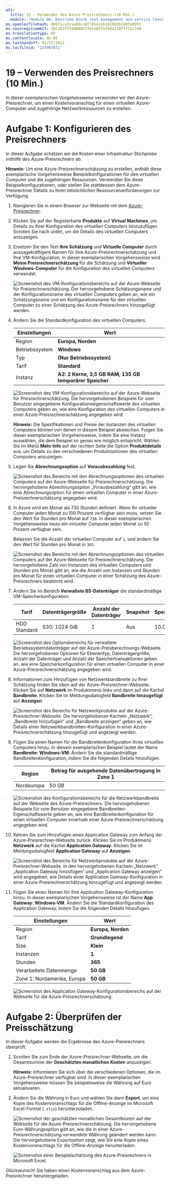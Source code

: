 ```yaml
---
wts:
  title: 19 – Verwenden des Azure-Preisrechners (10 Min.)
  module: 'Module 06: Describe Azure cost management and service level agreements'
ms.openlocfilehash: 9b071ca3caa80cc8f78541a61010b5b2d0fe8053
ms.sourcegitcommit: 26c283fffdd08057fdce65fa29de218fff21c7d0
ms.translationtype: HT
ms.contentlocale: de-DE
ms.lasthandoff: 01/27/2022
ms.locfileid: "137907871"
---
```

# <a name="19---use-the-pricing-calculator-10-min"></a>19 – Verwenden des Preisrechners (10 Min.)

In dieser exemplarischen Vorgehensweise verwenden wir den Azure-Preisrechner, um einen Kostenvoranschlag für einen virtuellen Azure-Computer und zugehörige Netzwerkressourcen zu erstellen.

# <a name="task-1-configure-the-pricing-calculator"></a>Aufgabe 1: Konfigurieren des Preisrechners

In dieser Aufgabe schätzen wir die Kosten einer Infrastruktur-Stichprobe mithilfe des Azure-Preisrechners ab. 

**Hinweis:** Um eine Azure-Preisrechnerschätzung zu erstellen, enthält diese exemplarische Vorgehensweise Beispielkonfigurationen für den virtuellen Computer und die zugehörigen Ressourcen. Verwenden Sie diese Beispielkonfigurationen, oder stellen Sie stattdessen dem Azure-Preisrechner Details zu Ihren *tatsächlichen* Ressourcenanforderungen zur Verfügung.

1. Navigieren Sie in einem Browser zur Webseite mit dem [Azure-Preisrechner](https://azure.microsoft.com/en-us/pricing/calculator/).

2. Klicken Sie auf der Registerkarte **Produkte** auf **Virtual Machines**, um Details zu Ihrer Konfiguration des virtuellen Computers hinzuzufügen. Scrollen Sie nach unten, um die Details des virtuellen Computers anzuzeigen. 

3. Ersetzen Sie den Text **Ihre Schätzung** und **Virtuelle Computer** durch aussagekräftigere Namen für Ihre Azure-Preisrechnerschätzung und Ihre VM-Konfiguration. In dieser exemplarischen Vorgehensweise wird **Meine Preisrechnerschätzung** für die Schätzung und **Virtueller Windows-Computer** für die Konfiguration des virtuellen Computers verwendet.

   ![Screenshot des VM-Konfigurationsbereichs auf der Azure-Webseite für Preisrechnerschätzung. Der hervorgehobene Schätzungsname und der Konfigurationsname des virtuellen Computers geben an, wie ein Schätzungsname und ein Konfigurationsname für den virtuellen Computer zu einer Schätzung des Azure-Preisrechners hinzugefügt werden.](../images/1901.png)

4. Ändern Sie die Standardkonfiguration des virtuellen Computers.

    | Einstellungen | Wert |
    | -- | -- |
    | Region | **Europa, Norden** |
    | Betriebssystem | **Windows** |
    | Typ | **(Nur Betriebssystem)** |
    | Tarif | **Standard** |  
    | Instanz | **A2: 2 Kerne, 3,5 GB RAM, 135 GB temporärer Speicher** |

   ![Screenshot des VM-Konfigurationsbereichs auf der Azure-Webseite für Preisrechnerschätzung. Die hervorgehobenen Beispiele für vom Benutzer eingegebene Konfigurationseigenschaftswerte des virtuellen Computers geben an, wie eine Konfiguration des virtuellen Computers in einer Azure-Preisrechnerschätzung angegeben wird.](../images/1902.png)

    **Hinweis:** Die Spezifikationen und Preise der Instanzen des virtuellen Computers können von denen in diesem Beispiel abweichen. Folgen Sie dieser exemplarischen Vorgehensweise, indem Sie eine Instanz auswählen, die dem Beispiel so genau wie möglich entspricht. Wählen Sie im Menü **Mehr Info** auf der rechten Seite die Option **Produktdetails** aus, um Details zu den verschiedenen Produktoptionen des virtuellen Computers anzuzeigen.

5. Legen Sie **Abrechnungsoption** auf **Vorausbezahlung** fest.

   ![Screenshot des Bereichs mit den Abrechnungsoptionen des virtuellen Computers auf der Azure-Webseite für Preisrechnerschätzung. Die hervorgehobene Abrechnungsoption „Vorausbezahlung“ gibt an, wie eine Abrechnungsoption für einen virtuellen Computer in einer Azure-Preisrechnerschätzung angegeben wird.](../images/1903.png)

6. In Azure wird ein Monat als 730 Stunden definiert. Wenn Ihr virtueller Computer jeden Monat zu 100 Prozent verfügbar sein muss, setzen Sie den Wert für Stunden pro Monat auf `730`. In dieser exemplarischen Vorgehensweise muss ein virtueller Computer jeden Monat zu 50 Prozent verfügbar sein.

    Belassen Sie die Anzahl der virtuellen Computer auf `1`, und ändern Sie den Wert für Stunden pro Monat in `365`.

   ![Screenshot des Bereichs mit den Abrechnungsoptionen des virtuellen Computers auf der Azure-Webseite für Preisrechnerschätzung. Die hervorgehobene Zahl von Instanzen des virtuellen Computers und Stunden pro Monat gibt an, wie die Anzahl von Instanzen und Stunden pro Monat für einen virtuellen Computer in einer Schätzung des Azure-Preisrechners bestimmt wird.](../images/1904.png)

7. Ändern Sie im Bereich **Verwaltete BS-Datenträger** die standardmäßige VM-Speicherkonfiguration.

    | Tarif | Datenträgergröße | Anzahl der Datenträger | Snapshot | Speichertransaktionen |
    | ---- | --------- | --------------- | -------- | -------------------- |
    | HDD Standard | S30: 1024 GiB | 1 | Aus | 10.000 |

   ![Screenshot des Optionsbereichs für verwaltete Betriebssystemdatenträger auf der Azure-Preisberechnungs-Webseite. Die hervorgehobenen Optionen für Ebenentyp, Datenträgergröße, Anzahl der Datenträger und Anzahl der Speichertransaktionen geben an, wie eine Speicherkonfiguration für einen virtuellen Computer in einer Azure-Preisrechnerschätzung angegeben wird.](../images/1905.png)

8. Informationen zum Hinzufügen von Netzwerkbandbreite zu Ihrer Schätzung finden Sie oben auf der Azure-Preisrechner-Webseite. Klicken Sie auf **Netzwerk** im Produktmenü links und dann auf die Kachel **Bandbreite**. Klicken Sie im Meldungsdialogfeld **Bandbreite hinzugefügt** auf **Anzeigen**.

   ![Screenshot des Bereichs für Netzwerkprodukte auf der Azure-Preisrechner-Webseite. Die hervorgehobenen Kacheln „Netzwerk“, „Bandbreite hinzufügen“ und „Bandbreite anzeigen“ geben an, wie Details einer Netzwerkbandbreiten-Konfiguration in einer Azure-Preisrechnerschätzung hinzugefügt und angezeigt werden.](../images/1906.png)

9. Fügen Sie einen Namen für die Bandbreitenkonfiguration Ihres virtuellen Computers hinzu. In diesem exemplarischen Beispiel lautet der Name **Bandbreite: Windows-VM**. Ändern Sie die standardmäßige Bandbreitenkonfiguration, indem Sie die folgenden Details hinzufügen.

    | Region | Betrag für ausgehende Datenübertragung in Zone 1 |
    | ------ | -------------------------------------- |
    | Nordeuropa | 50 GB |

   ![Screenshot des Konfigurationsbereichs für die Netzwerkbandbreite auf der Webseite des Azure-Preisrechners. Die hervorgehobenen Beispiele für vom Benutzer eingegebene Bandbreiten-Eigenschaftswerte geben an, wie eine Bandbreitenkonfiguration für einen virtuellen Computer innerhalb einer Azure-Preisrechnerschätzung angegeben wird.](../images/1907.png)

10. Kehren Sie zum Hinzufügen eines Application Gateway zum Anfang der Azure-Preisrechner-Webseite zurück. Klicken Sie im Produktmenü **Netzwerk** auf die Kachel **Application Gateway**. Klicken Sie im Meldungsdialogfeld **Application Gateway** auf **Anzeigen**.

    ![Screenshot des Bereichs für Netzwerkprodukte auf der Azure-Preisrechner-Webseite. In den hervorgehobenen Kacheln „Netzwerk“, „Application Gateway hinzufügen“ und „Application Gateway anzeigen“ wird angegeben, wie Details einer Application Gateway-Konfiguration in einer Azure-Preisrechnerschätzung hinzugefügt und angezeigt werden.](../images/1908.png)

11. Fügen Sie einen Namen für Ihre Application Gateway-Konfiguration hinzu. In dieser exemplarischen Vorgehensweise ist der Name **App Gateway: Windows-VM**. Ändern Sie die Standardkonfiguration des Application Gateway, indem Sie die folgenden Details hinzufügen.

    | Einstellungen | Wert |
    | -- | -- |
    | Region | **Europa, Norden** |
    | Tarif | **Grundlegend** |
    | Size | **Klein** |
    | Instanzen | **1** |  
    | Stunden | **365** |
    | Verarbeitete Datenmenge | **50 GB** |
    | Zone 1: Nordamerika, Europa | **50 GB**|

    ![Screenshot des Application Gateway-Konfigurationsbereichs auf der Webseite für die Azure-Preisrechnerschätzung.](../images/1909.png)


# <a name="task-2-review-the-pricing-estimate"></a>Aufgabe 2: Überprüfen der Preisschätzung

In dieser Aufgabe werden die Ergebnisse des Azure-Preisrechners überprüft. 

1. Scrollen Sie zum Ende der Azure-Preisrechner-Webseite, um die Gesamtsumme der **Geschätzten monatlichen Kosten** anzuzeigen.

    **Hinweis:** Informieren Sie sich über die verschiedenen Optionen, die im Azure-Preisrechner verfügbar sind. In dieser exemplarischen Vorgehensweise müssen Sie beispielsweise die Währung auf Euro aktualisieren.

2. Ändern Sie die Währung in Euro und wählen Sie dann **Export**, um eine Kopie des Kostenvoranschlags für die Offline-Anzeige im Microsoft Excel-Format (`.xlsx`) herunterzuladen.

    ![Screenshot der geschätzten monatlichen Gesamtkosten auf der Webseite für die Azure-Preisrechnerschätzung. Die hervorgehobene Euro-Währungsoption gibt an, wie die in einer Azure-Preisrechnerschätzung verwendete Währung geändert werden kann. Die hervorgehobene Exportoption zeigt, wie Sie eine Kopie eines Kostenvoranschlags für die Offline-Anzeige herunterladen.](../images/1910.png)

    ![Screenshot einer Beispielschätzung des Azure-Preisrechners in Microsoft Excel.](../images/1911.png)

Glückwunsch! Sie haben einen Kostenvoranschlag aus dem Azure-Preisrechner heruntergeladen.
